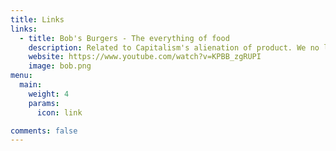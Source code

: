 ```yaml
---
title: Links
links:
  - title: Bob's Burgers - The everything of food
    description: Related to Capitalism's alienation of product. We no longer have a connection with our labour or the environment. Bob is able to achieve a heightened level of culinary skills because he feels connected with his food, thus connected to his labour.
    website: https://www.youtube.com/watch?v=KPBB_zgRUPI
    image: bob.png
menu:
  main:
    weight: 4
    params:
      icon: link

comments: false
---
```

